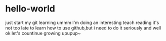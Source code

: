 # hello-world
just start my git learning
ummm I'm doing an interesting teach reading 
it's not too late to learn how to use github,but i need to do it seriously and well
ok let's countinue growing upupup~ 

